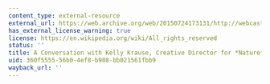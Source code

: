 ```yaml
---
content_type: external-resource
external_url: https://web.archive.org/web/20150724173131/http://webcast.amps.ms.mit.edu/sum2015/ODL/1530/2/
has_external_license_warning: true
license: https://en.wikipedia.org/wiki/All_rights_reserved
status: ''
title: A Conversation with Kelly Krause, Creative Director for *Nature*
uid: 360f5555-56b0-4ef8-b908-bb021561fbb9
wayback_url: ''
---
```

